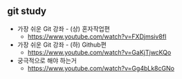 ## git study
 - 가장 쉬운 Git 강좌 - (상) 혼자작업편
    - https://www.youtube.com/watch?v=FXDjmsiv8fI
 - 가장 쉬운 Git 강좌 - (하) Github편
    - https://www.youtube.com/watch?v=GaKjTjwcKQo
  - 궁극적으로 해야 하는거
    - https://www.youtube.com/watch?v=Gg4bLk8cGNo